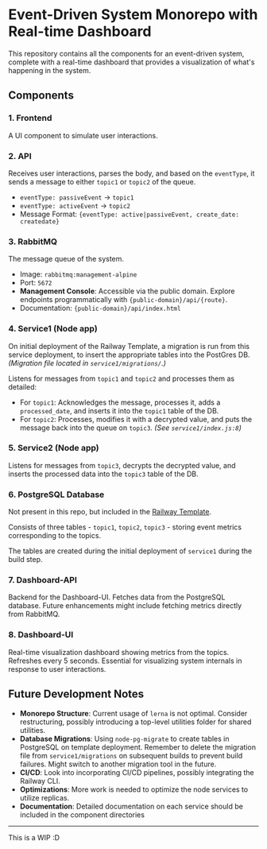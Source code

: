 # Event-Driven System Monorepo with Real-time Dashboard

This repository contains all the components for an event-driven system, complete with a real-time dashboard that provides a visualization of what's happening in the system.

## Components

### 1. Frontend

A UI component to simulate user interactions.

### 2. API

Receives user interactions, parses the body, and based on the `eventType`, it sends a message to either `topic1` or `topic2` of the queue.

- `eventType: passiveEvent` → `topic1`
- `eventType: activeEvent` → `topic2`
- Message Format: `{eventType: active|passiveEvent, create_date: createdate}`

### 3. RabbitMQ

The message queue of the system.

- Image: `rabbitmq:management-alpine`
- Port: `5672`
- **Management Console**: Accessible via the public domain. Explore endpoints programmatically with `{public-domain}/api/{route}`.
- Documentation: `{public-domain}/api/index.html`

### 4. Service1 (Node app)

On initial deployment of the Railway Template, a migration is run from this service deployment, to insert the appropriate tables into the PostGres DB. _(Migration file located in `service1/migrations/`.)_

Listens for messages from `topic1` and `topic2` and processes them as detailed:

- For `topic1`: Acknowledges the message, processes it, adds a `processed_date`, and inserts it into the `topic1` table of the DB.
- For `topic2`: Processes, modifies it with a decrypted value, and puts the message back into the queue on `topic3`. _(See `service1/index.js:8`)_

### 5. Service2 (Node app)

Listens for messages from `topic3`, decrypts the decrypted value, and inserts the processed data into the `topic3` table of the DB.

### 6. PostgreSQL Database

Not present in this repo, but included in the [Railway Template](https://railway.app/new/template/Cjw6ce).

Consists of three tables - `topic1`, `topic2`, `topic3` - storing event metrics corresponding to the topics.

The tables are created during the initial deployment of `service1` during the build step.

### 7. Dashboard-API

Backend for the Dashboard-UI. Fetches data from the PostgreSQL database. Future enhancements might include fetching metrics directly from RabbitMQ.

### 8. Dashboard-UI

Real-time visualization dashboard showing metrics from the topics. Refreshes every 5 seconds. Essential for visualizing system internals in response to user interactions.

## Future Development Notes

- **Monorepo Structure**: Current usage of `lerna` is not optimal. Consider restructuring, possibly introducing a top-level utilities folder for shared utilities.
- **Database Migrations**: Using `node-pg-migrate` to create tables in PostgreSQL on template deployment. Remember to delete the migration file from `service1/migrations` on subsequent builds to prevent build failures. Might switch to another migration tool in the future.
- **CI/CD**: Look into incorporating CI/CD pipelines, possibly integrating the Railway CLI.
- **Optimizations**: More work is needed to optimize the node services to utilize replicas.
- **Documentation**:  Detailed documentation on each service should be included in the component directories

---

This is a WIP :D
